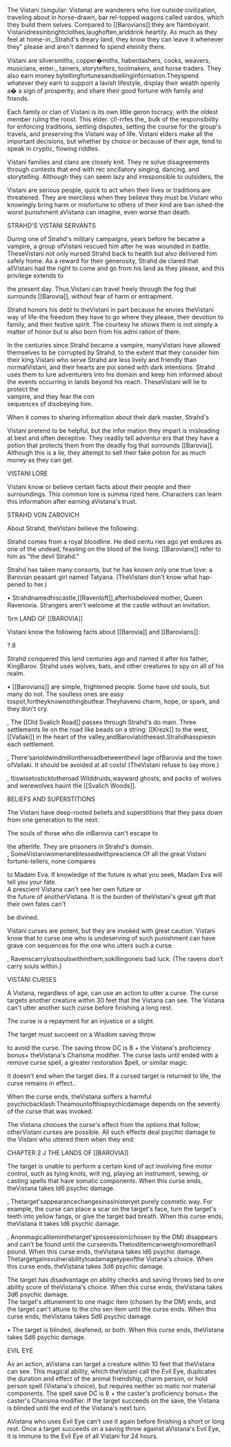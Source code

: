 The Vistani (singular: Vistana) are wanderers who live outside civilization, traveling about in horse-drawn, bar­ rel-topped wagons called vardos, which they build them­ selves. Compared to [[Barovians]]:they are flamboyant. Vistanidressinbrightclothes,laughoften,ariddrink heartily. As much as they feel at home-in._Strahd's dreary land, they know they can leave it.whenever they" please and aren't damned fo spend eteinity there.

Vistani are silversmiths, copper�miths, haberdashers, cooks, weavers, musicians, entei:_ tainers,.storytelfers, toolmakers, and horse traders. They also earn money bytellingfortunesandsellinginforniation.Theyspend whatever they earn to support a lavish lifestyle, display their wealth openly a� a sign of prosperity, and share their good fortune with family and friends.

Each family or clan of Vistani is its own little geron­ tocracy, with the oldest member ruling the roost. This elder. cl!-rrfes the_ bulk of the responsibility for enforcing traditions, settling disputes, setting the course for the group's travels, and preserving the Vistani way of life. Vistani elders make all the important decisions, but whether by choice or because of their age, tend to speak in cryptic, flowing riddles.

Vistani families and clans are closely knit. They re­ solve disagreements through contests that end with rec­ onciliatory singing, dancing, and storytelling. Although they can seem lazy and irresponsible to outsiders, the

Vistani are serious people, quick to act when their lives or traditions are threatened. They are merciless when they believe they must be.Vistani who knowingly bring harm or misfortune to others of their kind are ban­ ished-the worst punishment aVistana can imagine, even worse than death.

STRAHD'S VISTANI SERVANTS

During one of Strahd's military campaigns, years before he became a vampire, a group ofVistani rescued him after he was wounded in battle. TheseVistani not only nursed Strahd back to health but also delivered him safely home. As a reward for their generosity, Strahd de­ clared that allVistani had the right to come and go from his land as they please, and this privilege extends to

the present day. Thus,Vistani can travel freely through the fog that surrounds [[Barovia]], without fear of harm or entrapment.

Strahd honors his debt to theVistani in part because he envies theVistani way of life-the freedom they have to go where they please, their devotion to family, and their festive spirit. The courtesy he shows them is not simply a matter of honor but is also born from his admi­ ration of them.

In the centuries since Strahd became a vampire, manyVistani have allowed themselves to be corrupted by Strahd, to the extent that they consider him their king.Vistani who serve Strahd are less lively and friendly than normalVistani, and their hearts are poi­ soned with dark intentions. Strahd uses them to lure adventurers into his domain and keep him informed about the events occurring in lands beyond his reach. TheseVistani will lie to protect the  
vampire, and they fear the con­  
sequences of disobeying him.

When it comes to sharing information about their dark master, Strahd's

Vistani pretend to be helpful, but the infor­ mation they impart is misleading at best and often deceptive. They readily tell adventur­ ers that they have a potion that protects them from the deadly fog that surrounds [[Barovia]]. Although this is a lie, they attempt to sell their fake potion for as much money as they can get.

VISTANI LORE

Vistani know or believe certain facts about their people and their surroundings. This common lore is summa­ rized here. Characters can learn this information after earning aVistana's trust.

STRAHD VON ZAROVICH

About Strahd, theVistani believe the following:

Strahd comes from a royal bloodline. He died centu­ ries ago yet endures as one of the undead, feasting on the blood of the living. [[Barovians]] refer to him as "the devil Strahd."

Strahd has taken many consorts, but he has known only one true love: a Barovian peasant girl named Tatyana. (TheVistani don't know what hap­ pened to her.)

• Strahdnamedhiscastle,[[Ravenloft]],afterhisbeloved mother, Queen Ravenovia. Strangers aren't welcome at the castle without an invitation.

1)rn LAND OF [[BAROVIA]]

Vistani know the following facts about [[Barovia]] and [[Barovians]]:

?.8

Strahd conquered this land centuries ago and named it after his father, KingBarov. Strahd uses wolves, bats, and other creatures to spy on all of his realm.

• [[Barovians]] are simple, frightened people. Some have old souls, but many do not. The soulless ones are easy tospot,fortheyknownothingbutfear.Theyhaveno charm, hope, or spark, and they don't cry.

, The [[Old Svalich Road]] passes through Strahd's do­ main. Three settlements lie on the road like beads on a string: [[Krezk]] to the west,[[Vallaki]] in the heart of the valley,andBaroviatotheeast.Strahdhasspiesin each settlement.

, There'sanoldwindmillontheroadbetweenthevil­ lage ofBarovia and the town ofVallaki. It should be avoided at all costs! (TheVistani refuse to say more.)

, Itiswisetosticktotheroad.Wilddruids,wayward ghosts, and packs of wolves and werewolves haunt the [[Svalich Woods]].

BELIEFS AND SUPERSTITIONS

The Vistani have deep-rooted beliefs and superstitions that they pass down from one generation to the next:

The souls of those who die inBarovia can't escape to

the afterlife. They are prisoners in Strahd's domain.  
, SomeVistaniwomenareblessedwithprescience.Of all the great Vistani fortune-tellers, none compares

to Madam Eva. If knowledge of the future is what you seek, Madam Eva will tell you your fate.  
A prescient Vistana can't see her own future or  
the future of anotherVistana. It is the burden of theVistani's great gift that their own fates can't

be divined.

Vistani curses are potent, but they are invoked with great caution. Vistani know that to curse one who is undeserving of such punishment can have grave con­ sequences for the one who utters such a curse.

, Ravenscarrylostsoulswithinthem,sokillingoneis bad luck. (The ravens don't carry souls within.)

VISTANI CURSES

A Vistana, regardless of age, can use an action to utter a curse. The curse targets another creature within 30 feet that the Vistana can see. The Vistana can't utter another such curse before finishing a long rest.

The curse is a repayment for an injustice or a slight.

The target must succeed on a Wisdom saving throw

to avoid the curse. The saving throw DC is 8 + the Vistana's proficiency bonus+ theVistana's Charisma modifier. The curse lasts until ended with a remove curse spell, a greater restoration $pell, or similar magic.

It doesn't end when the target dies. If a cursed target is returned to life, the curse remains in effect..

When the curse ends, theVistana soffers a harmful psychicbacklash.Theamountofthispsychicdamage depends on the severity of the curse that was invoked.

The Vistana chooses the curse's effect from the options that follow; otherVistani curses are possible. All such effects deal psychic damage to the Vistani who uttered them when they end:

CHAPTER 2 J THE LANDS OF [[BAROVIA]]

The target is unable to perform a certain kind of act involving fine motor control, such as tying knots, writ­ ing, playing an instrument, sewing, or casting spells that have somatic components. When this curse ends, theVistana takes ld6 psychic damage.

, Thetarget'sappearancechangesinasinisteryet purely cosmetic way. For example, the curse can place a scar on the target's face, turn the target's teeth into yellow fangs, or give the target bad breath. When this curse ends, theVistana it takes ld6 psychic damage.

, Anonmagicaliteminthetarget'spossession(chosen by the DM) disappears and can't be found until the curseends.Thelostitemcanweighnomorethan1 pound. When this curse ends, theVistana takes ld6 psychic damage. Thetargetgainsvulnerabilitytoadamagetypeofthe Vistana's choice. When this curse ends, theVistana takes 3d6 psychic damage.

The target has disadvantage on ability checks and saving throws tied to one ability score of theVistana's choice. When this curse ends, theVistana takes 3d6 psychic damage.  
The target's attunement to one magic item (chosen by the DM) ends, and the target can't attune to the cho­ sen item until the curse ends. When this curse ends, theVistana takes Sd6 psychic damage.

• The target is blinded, deafened, or both. When this curse ends, theVistana takes Sd6 psychic damage.

EVIL EYE

As an action, aVistana can target a creature within 10 feet that theVistana can see. This magical ability, which theVistani call the Evil Eye, duplicates the duration and effect of the animal friendship, charm person, or hold person spell (Vistana's choice), but requires neither so­ matic nor material components. The spell save DC is 8 + the caster's proficiency bonus+ the caster's Charisma modifier. If the target succeeds on the save, the Vistana is blinded until the end of the Vistana's next turn.

AVistana who uses Evil Eye can't use it again before finishing a short or long rest. Once a target succeeds on a saving throw against aVistana's Evil Eye, it is immune to the Evil Eye of all Vistani for 24 hours.